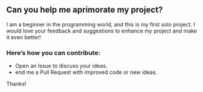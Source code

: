 ## Can you help me aprimorate my project?

I am a beginner in the programming world, and this is my first solo project.
I would love your feedback and suggestions to enhance my project and make it even better!

### Here’s how you can contribute:
- Open an Issue to discuss your ideas.
- end me a Pull Request with improved code or new ideas.

Thanks!
